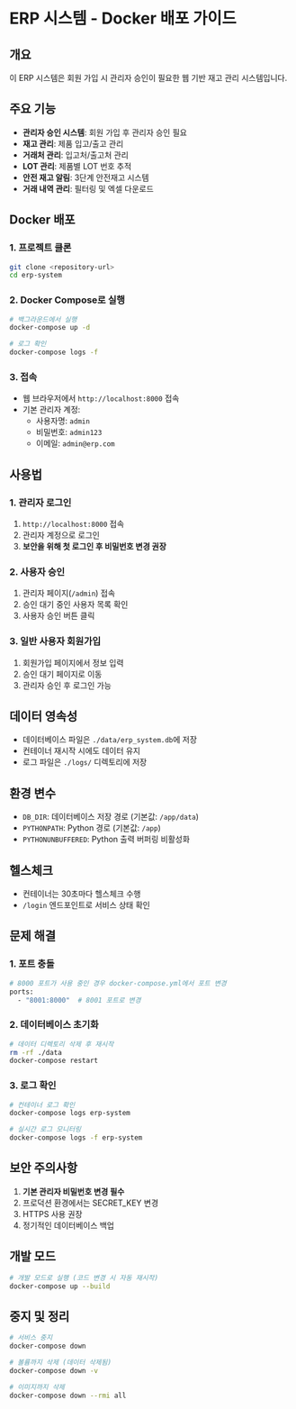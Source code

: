 # ERP 시스템 - Docker 배포 가이드

## 개요
이 ERP 시스템은 회원 가입 시 관리자 승인이 필요한 웹 기반 재고 관리 시스템입니다.

## 주요 기능
- **관리자 승인 시스템**: 회원 가입 후 관리자 승인 필요
- **재고 관리**: 제품 입고/출고 관리
- **거래처 관리**: 입고처/출고처 관리
- **LOT 관리**: 제품별 LOT 번호 추적
- **안전 재고 알림**: 3단계 안전재고 시스템
- **거래 내역 관리**: 필터링 및 엑셀 다운로드

## Docker 배포

### 1. 프로젝트 클론
```bash
git clone <repository-url>
cd erp-system
```

### 2. Docker Compose로 실행
```bash
# 백그라운드에서 실행
docker-compose up -d

# 로그 확인
docker-compose logs -f
```

### 3. 접속
- 웹 브라우저에서 `http://localhost:8000` 접속
- 기본 관리자 계정:
  - 사용자명: `admin`
  - 비밀번호: `admin123`
  - 이메일: `admin@erp.com`

## 사용법

### 1. 관리자 로그인
1. `http://localhost:8000` 접속
2. 관리자 계정으로 로그인
3. **보안을 위해 첫 로그인 후 비밀번호 변경 권장**

### 2. 사용자 승인
1. 관리자 페이지(`/admin`) 접속
2. 승인 대기 중인 사용자 목록 확인
3. 사용자 승인 버튼 클릭

### 3. 일반 사용자 회원가입
1. 회원가입 페이지에서 정보 입력
2. 승인 대기 페이지로 이동
3. 관리자 승인 후 로그인 가능

## 데이터 영속성
- 데이터베이스 파일은 `./data/erp_system.db`에 저장
- 컨테이너 재시작 시에도 데이터 유지
- 로그 파일은 `./logs/` 디렉토리에 저장

## 환경 변수
- `DB_DIR`: 데이터베이스 저장 경로 (기본값: `/app/data`)
- `PYTHONPATH`: Python 경로 (기본값: `/app`)
- `PYTHONUNBUFFERED`: Python 출력 버퍼링 비활성화

## 헬스체크
- 컨테이너는 30초마다 헬스체크 수행
- `/login` 엔드포인트로 서비스 상태 확인

## 문제 해결

### 1. 포트 충돌
```bash
# 8000 포트가 사용 중인 경우 docker-compose.yml에서 포트 변경
ports:
  - "8001:8000"  # 8001 포트로 변경
```

### 2. 데이터베이스 초기화
```bash
# 데이터 디렉토리 삭제 후 재시작
rm -rf ./data
docker-compose restart
```

### 3. 로그 확인
```bash
# 컨테이너 로그 확인
docker-compose logs erp-system

# 실시간 로그 모니터링
docker-compose logs -f erp-system
```

## 보안 주의사항
1. **기본 관리자 비밀번호 변경 필수**
2. 프로덕션 환경에서는 SECRET_KEY 변경
3. HTTPS 사용 권장
4. 정기적인 데이터베이스 백업

## 개발 모드
```bash
# 개발 모드로 실행 (코드 변경 시 자동 재시작)
docker-compose up --build
```

## 중지 및 정리
```bash
# 서비스 중지
docker-compose down

# 볼륨까지 삭제 (데이터 삭제됨)
docker-compose down -v

# 이미지까지 삭제
docker-compose down --rmi all
```
